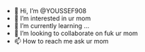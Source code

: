 - 👋 Hi, I’m @YOUSSEF908
- 👀 I’m interested in ur mom
- 🌱 I’m currently learning ...
- 💞️ I’m looking to collaborate on fuk ur mom
- 📫 How to reach me ask ur mom

<!---
YOUSSEF908/YOUSSEF908 is a ✨ special ✨ repository because its `README.md` (this file) appears on your GitHub profile.
You can click the Preview link to take a look at your changes.
--->
